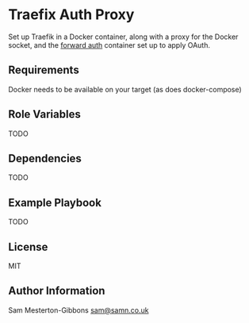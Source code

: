 Traefix Auth Proxy
==================

Set up Traefik in a Docker container, along with a proxy for the Docker socket, and the [forward auth](https://github.com/thomseddon/traefik-forward-auth)
container set up to apply OAuth.

Requirements
------------

Docker needs to be available on your target (as does docker-compose)

Role Variables
--------------

TODO

Dependencies
------------

TODO

Example Playbook
----------------

TODO

License
-------

MIT

Author Information
------------------

Sam Mesterton-Gibbons <sam@samn.co.uk>
